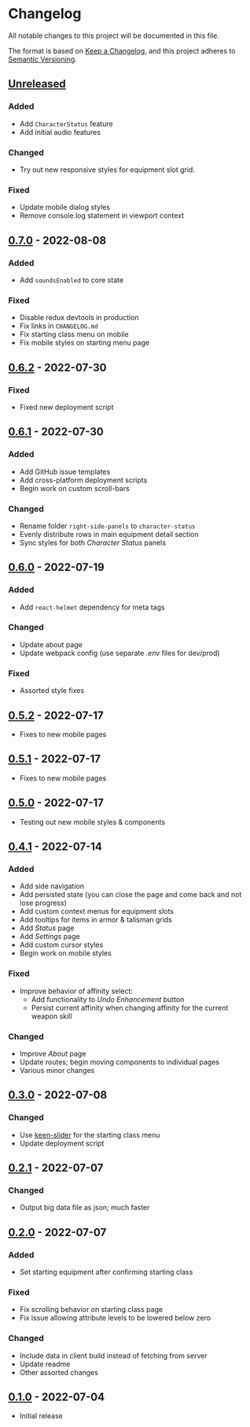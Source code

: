 # Changelog

All notable changes to this project will be documented in this file.

The format is based on [Keep a Changelog][keep-a-changelog], and this project adheres to [Semantic Versioning][semver].


## [Unreleased]
### Added
- Add `CharacterStatus` feature
- Add initial audio features
### Changed
- Try out new responsive styles for equipment slot grid.
### Fixed
- Update mobile dialog styles
- Remove console.log statement in viewport context


## [0.7.0] - 2022-08-08
### Added
- Add `soundsEnabled` to core state
### Fixed
- Disable redux devtools in production
- Fix links in `CHANGELOG.md`
- Fix starting class menu on mobile
- Fix mobile styles on starting menu page


## [0.6.2] - 2022-07-30
### Fixed 
- Fixed new deployment script


## [0.6.1] - 2022-07-30
### Added
- Add GitHub issue templates
- Add cross-platform deployment scripts
- Begin work on custom scroll-bars
### Changed 
- Rename folder `right-side-panels` to `character-status`
- Evenly distribute rows in main equipment detail section
- Sync styles for both *Character Status* panels


## [0.6.0] - 2022-07-19
### Added
- Add `react-helmet` dependency for meta tags
### Changed
- Update about page
- Update webpack config (use separate *.env* files for dev/prod)
### Fixed
- Assorted style fixes


## [0.5.2] - 2022-07-17
- Fixes to new mobile pages


## [0.5.1] - 2022-07-17
- Fixes to new mobile pages

## [0.5.0] - 2022-07-17
- Testing out new mobile styles & components


## [0.4.1] - 2022-07-14
### Added
- Add side navigation
- Add persisted state (you can close the page and come back and not lose progress)
- Add custom context menus for equipment slots
- Add tooltips for items in armor & talisman grids
- Add *Status* page
- Add *Settings* page
- Add custom cursor styles
- Begin work on mobile styles
### Fixed
- Improve behavior of affinity select:
    - Add functionality to *Undo Enhancement* button
    - Persist current affinity when changing affinity for the current weapon skill
### Changed
- Improve *About* page
- Update routes; begin moving components to individual pages
- Various minor changes


## [0.3.0] - 2022-07-08
### Changed
- Use [keen-slider][keen-slider] for the starting class menu
- Update deployment script


## [0.2.1] - 2022-07-07
### Changed
- Output big data file as json; much faster


## [0.2.0] - 2022-07-07
### Added
- Set starting equipment after confirming starting class
### Fixed
- Fix scrolling behavior on starting class page
- Fix issue allowing attribute levels to be lowered below zero
### Changed
- Include data in client build instead of fetching from server
- Update readme
- Other assorted changes


## [0.1.0] - 2022-07-04
- Initial release


[keep-a-changelog]: https://keepachangelog.com/en/1.0.0/
[semver]: https://semver.org/spec/v2.0.0.html
[keen-slider]: https://github.com/rcbyr/keen-slider
[usehooks-ts]: https://github.com/juliencrn/usehooks-ts
[react-hotkeys-hook]: https://github.com/JohannesKlauss/react-hotkeys-hook

[Unreleased]: https://github.com/tcd/elden-ring-app/compare/v0.7.0...HEAD
[0.7.0]: https://github.com/tcd/elden-ring-app/compare/v0.6.2...v0.7.0
[0.6.2]: https://github.com/tcd/elden-ring-app/compare/v0.6.1...v0.6.2 
[0.6.1]: https://github.com/tcd/elden-ring-app/compare/v0.6.0...v0.6.1 
[0.6.0]: https://github.com/tcd/elden-ring-app/compare/v0.5.2...v0.6.0 
[0.5.2]: https://github.com/tcd/elden-ring-app/compare/v0.5.1...v0.5.2 
[0.5.1]: https://github.com/tcd/elden-ring-app/compare/v0.5.0...v0.5.1 
[0.5.0]: https://github.com/tcd/elden-ring-app/compare/v0.4.1...v0.5.0 
[0.4.1]: https://github.com/tcd/elden-ring-app/compare/v0.3.0...v0.4.1 
[0.3.0]: https://github.com/tcd/elden-ring-app/compare/v0.2.1...v0.3.0 
[0.2.1]: https://github.com/tcd/elden-ring-app/compare/v0.2.0...v0.2.1 
[0.2.0]: https://github.com/tcd/elden-ring-app/compare/v0.1.0...v0.2.0 
[0.1.0]: https://github.com/tcd/elden-ring-app/releases/v0.1.0
